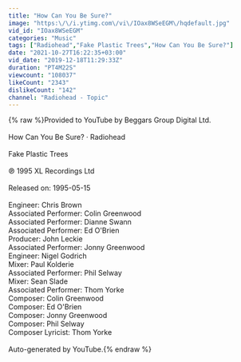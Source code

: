 ```yaml
---
title: "How Can You Be Sure?"
image: "https:\/\/i.ytimg.com\/vi\/IOax8WSeEGM\/hqdefault.jpg"
vid_id: "IOax8WSeEGM"
categories: "Music"
tags: ["Radiohead","Fake Plastic Trees","How Can You Be Sure?"]
date: "2021-10-27T16:22:35+03:00"
vid_date: "2019-12-18T11:29:33Z"
duration: "PT4M22S"
viewcount: "108037"
likeCount: "2343"
dislikeCount: "142"
channel: "Radiohead - Topic"
---
```

{% raw %}Provided to YouTube by Beggars Group Digital Ltd.<br /><br />How Can You Be Sure? · Radiohead<br /><br />Fake Plastic Trees<br /><br />℗ 1995 XL Recordings Ltd<br /><br />Released on: 1995-05-15<br /><br />Engineer: Chris Brown<br />Associated  Performer: Colin Greenwood<br />Associated  Performer: Dianne Swann<br />Associated  Performer: Ed O'Brien<br />Producer: John Leckie<br />Associated  Performer: Jonny Greenwood<br />Engineer: Nigel Godrich<br />Mixer: Paul Kolderie<br />Associated  Performer: Phil Selway<br />Mixer: Sean Slade<br />Associated  Performer: Thom Yorke<br />Composer: Colin Greenwood<br />Composer: Ed O'Brien<br />Composer: Jonny Greenwood<br />Composer: Phil Selway<br />Composer  Lyricist: Thom Yorke<br /><br />Auto-generated by YouTube.{% endraw %}
